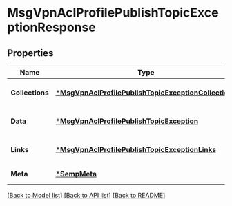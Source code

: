 # MsgVpnAclProfilePublishTopicExceptionResponse

## Properties
Name | Type | Description | Notes
------------ | ------------- | ------------- | -------------
**Collections** | [***MsgVpnAclProfilePublishTopicExceptionCollections**](MsgVpnAclProfilePublishTopicExceptionCollections.md) |  | [optional] [default to null]
**Data** | [***MsgVpnAclProfilePublishTopicException**](MsgVpnAclProfilePublishTopicException.md) |  | [optional] [default to null]
**Links** | [***MsgVpnAclProfilePublishTopicExceptionLinks**](MsgVpnAclProfilePublishTopicExceptionLinks.md) |  | [optional] [default to null]
**Meta** | [***SempMeta**](SempMeta.md) |  | [default to null]

[[Back to Model list]](../README.md#documentation-for-models) [[Back to API list]](../README.md#documentation-for-api-endpoints) [[Back to README]](../README.md)

